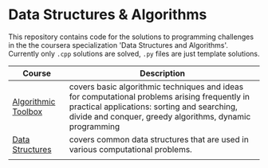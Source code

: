# Data Structures & Algorithms

This repository contains code for the solutions to programming challenges in the the coursera specialization 'Data Structures and Algorithms'. 
Currently only `.cpp` solutions are solved, `.py` files are just template solutions. 

<table>
<thead>
  <tr>
    <th>Course</th>
    <th>Description</th>
  </tr>
</thead>
<tbody>
  <tr>
    <td> <a href = "1_algorithmic_toolbox/algorithmic_toolbox_index.md">Algorithmic Toolbox</td>
    <td>covers basic algorithmic techniques and ideas for computational problems arising frequently in practical applications: sorting and searching, divide and conquer, greedy algorithms, dynamic programming</td>
  </tr>
    <td> <a href = "">Data Structures</td>
    <td>covers common data structures that are used in various computational problems. </td>
  <tr>
    <td></td>
    <td></td>
  </tr>
</tbody>
</table>

